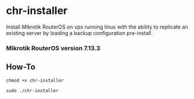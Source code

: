 # chr-installer
 Install Mikrotik RouterOS on vps running linux with the ability to replicate an existing server by loading a backup configuration pre-install.

 ### Mikrotik RouterOS version 7.13.3

## How-To
 `chmod +x chr-installer`

 `sudo ./chr-installer`
